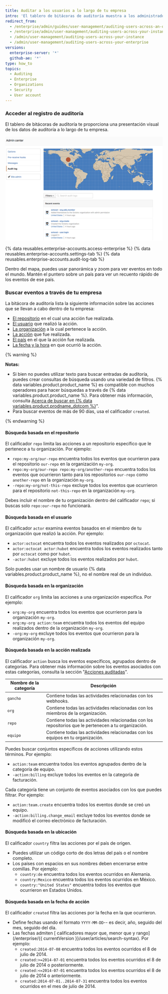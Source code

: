 ```yaml
---
title: Auditar a los usuarios a lo largo de tu empresa
intro: 'El tablero de bitácoras de auditoría muestra a los administradores de sitio las acciones que realizan todos los usuarios y organizaciones en toda la empresa durante los últimos 90 días, incluyendo detalles tales como quién realizó la acción, de qué acción se trata, y cuándo se llevó a cabo.'
redirect_from:
  - /enterprise/admin/guides/user-management/auditing-users-across-an-organization/
  - /enterprise/admin/user-management/auditing-users-across-your-instance
  - /admin/user-management/auditing-users-across-your-instance
  - /admin/user-management/auditing-users-across-your-enterprise
versions:
  enterprise-server: '*'
  github-ae: '*'
type: how_to
topics:
  - Auditing
  - Enterprise
  - Organizations
  - Security
  - User account
---
```


### Acceder al registro de auditoría

El tablero de bitácoras de auditoría te proporciona una presentación visual de los datos de auditoría a lo largo de tu empresa.

![Tablero de registro de auditoría en toda la instancia](/assets/images/enterprise/site-admin-settings/audit-log-dashboard-admin-center.png)

{% data reusables.enterprise-accounts.access-enterprise %}
{% data reusables.enterprise-accounts.settings-tab %}
{% data reusables.enterprise-accounts.audit-log-tab %}

Dentro del mapa, puedes usar panorámica y zoom para ver eventos en todo el mundo. Mantén el puntero sobre un país para ver un recuento rápido de los eventos de ese país.

### Buscar eventos a través de tu empresa

La bitácora de auditoría lista la siguiente información sobre las acciones que se llevan a cabo dentro de tu empresa:

* [El repositorio](#search-based-on-the-repository) en el cual una acción fue realizada.
* [El usuario](#search-based-on-the-user) que realizó la acción.
* [La organización](#search-based-on-the-organization) a la cual pertenece la acción.
* [La acción](#search-based-on-the-action-performed) que fue realizada.
* [El país](#search-based-on-the-location) en el que la acción fue realizada.
* [La fecha y la hora](#search-based-on-the-time-of-action) en que ocurrió la acción.

{% warning %}

**Notas:**

- Si bien no puedes utilizar texto para buscar entradas de auditoría, puedes crear consultas de búsqueda usando una variedad de filtros. {% data variables.product.product_name %} es compatible con muchos operadores para hacer búsquedas a través de {% data variables.product.product_name %}. Para obtener más información, consulta [Acerca de buscar en {% data variables.product.prodname_dotcom %}](/github/searching-for-information-on-github/about-searching-on-github)".
- Para buscar eventos de más de 90 días, usa el calificador `created`.

{% endwarning %}

#### Búsqueda basada en el repositorio

El calificador `repo` limita las acciones a un repositorio específico que le pertenece a tu organización. Por ejemplo:

* `repo:my-org/our-repo` encuentra todos los eventos que ocurrieron para el repositorio `our-repo` en la organización `my-org`.
* `repo:my-org/our-repo repo:my-org/another-repo` encuentra todos los eventos que ocurrieron tanto para los repositorios `our-repo` como `another-repo` en la organización `my-org`.
* `-repo:my-org/not-this-repo` excluye todos los eventos que ocurrieron para el repositorio `not-this-repo` en la organización `my-org`.

Debes incluir el nombre de tu organización dentro del calificador `repo`; si buscas solo `repo:our-repo` no funcionará.

#### Búsqueda basada en el usuario

El calificador `actor` examina eventos basados en el miembro de tu organización que realizó la acción. Por ejemplo:

* `actor:octocat` encuentra todos los eventos realizados por `octocat`.
* `actor:octocat actor:hubot` encuentra todos los eventos realizados tanto por `octocat` como por `hubot`.
* `-actor:hubot` excluye todos los eventos realizados por `hubot`.

Solo puedes usar un nombre de usuario {% data variables.product.product_name %}, no el nombre real de un individuo.

#### Búsqueda basada en la organización

El calificador `org` limita las acciones a una organización específica. Por ejemplo:

* `org:my-org` encuentra todos los eventos que ocurrieron para la organización `my-org`.
* `org:my-org action:team` encuentra todos los eventos del equipo realizados dentro de la organización `my-org`.
* `-org:my-org` excluye todos los eventos que ocurrieron para la organización `my-org`.

#### Búsqueda basada en la acción realizada

El calificador `action` busca los eventos específicos, agrupados dentro de categorías. Para obtener más información sobre los eventos asociados con estas categorías, consulta la sección "[Acciones auditadas](/admin/user-management/audited-actions)".

| Nombre de la categoría | Descripción                                                                                           |
| ---------------------- | ----------------------------------------------------------------------------------------------------- |
| `gancho`               | Contiene todas las actividades relacionadas con los webhooks.                                         |
| `org`                  | Contiene todas las actividades relacionadas con los miembros de la organización.                      |
| `repo`                 | Contiene todas las actividades relacionadas con los repositorios que le pertenecen a tu organización. |
| `equipo`               | Contiene todas las actividades relacionadas con los equipos en tu organización.                       |

Puedes buscar conjuntos específicos de acciones utilizando estos términos. Por ejemplo:

* `action:team` encuentra todos los eventos agrupados dentro de la categoría de equipo.
* `-action:billing` excluye todos los eventos en la categoría de facturación.

Cada categoría tiene un conjunto de eventos asociados con los que puedes filtrar. Por ejemplo:

* `action:team.create` encuentra todos los eventos donde se creó un equipo.
* `-action:billing.change_email` excluye todos los eventos donde se modificó el correo electrónico de facturación.

#### Búsqueda basada en la ubicación

El calificador `country` filtra las acciones por el país de origen.
- Puedes utilizar un código corto de dos letras del país o el nombre completo.
- Los países con espacios en sus nombres deben encerrarse entre comillas. Por ejemplo:
  * `country:de` encuentra todos los eventos ocurridos en Alemania.
  * `country:Mexico` encuentra todos los eventos ocurridos en México.
  * `country:"United States"` encuentra todos los eventos que ocurrieron en Estados Unidos.

#### Búsqueda basada en la fecha de acción

El calificador `created` filtra las acciones por la fecha en la que ocurrieron.
- Define fechas usando el formato `YYYY-MM-DD`-- es decir, año, seguido del mes, seguido del día.
- Las fechas admiten [ calificadores mayor que, menor que y rango](/enterprise/{{ currentVersion }}/user/articles/search-syntax). Por ejemplo:
  * `created:2014-07-08` encuentra todos los eventos ocurridos el 8 de julio de 2014.
  * `created:>=2014-07-01` encuentra todos los eventos ocurridos el 8 de julio de 2014 o posteriormente.
  * `created:<=2014-07-01` encuentra todos los eventos ocurridos el 8 de julio de 2014 o anteriormente.
  * `created:2014-07-01..2014-07-31` encuentra todos los eventos ocurridos en el mes de julio de 2014.
